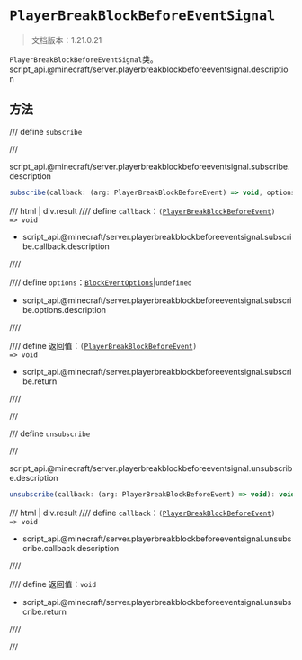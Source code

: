 # `PlayerBreakBlockBeforeEventSignal`

> 文档版本：1.21.0.21

`PlayerBreakBlockBeforeEventSignal`类。script_api.@minecraft/server.playerbreakblockbeforeeventsignal.description

## 方法

/// define
`subscribe`


///

script_api.@minecraft/server.playerbreakblockbeforeeventsignal.subscribe.description

```js
subscribe(callback: (arg: PlayerBreakBlockBeforeEvent) => void, options?: BlockEventOptions): (arg: PlayerBreakBlockBeforeEvent) => void
```

/// html | div.result
//// define
`callback`：<code>(<a href="../playerbreakblockbeforeevent/">PlayerBreakBlockBeforeEvent</a>) =&gt; void</code>

- script_api.@minecraft/server.playerbreakblockbeforeeventsignal.subscribe.callback.description


////

//// define
`options`：[`BlockEventOptions`](./blockeventoptions.md)|`undefined`

- script_api.@minecraft/server.playerbreakblockbeforeeventsignal.subscribe.options.description


////

//// define
返回值：<code>(<a href="../playerbreakblockbeforeevent/">PlayerBreakBlockBeforeEvent</a>) =&gt; void</code>

- script_api.@minecraft/server.playerbreakblockbeforeeventsignal.subscribe.return


////

///


/// define
`unsubscribe`


///

script_api.@minecraft/server.playerbreakblockbeforeeventsignal.unsubscribe.description

```js
unsubscribe(callback: (arg: PlayerBreakBlockBeforeEvent) => void): void
```

/// html | div.result
//// define
`callback`：<code>(<a href="../playerbreakblockbeforeevent/">PlayerBreakBlockBeforeEvent</a>) =&gt; void</code>

- script_api.@minecraft/server.playerbreakblockbeforeeventsignal.unsubscribe.callback.description


////

//// define
返回值：`void`

- script_api.@minecraft/server.playerbreakblockbeforeeventsignal.unsubscribe.return


////

///

